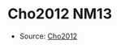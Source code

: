 <a name="material" />

# Cho2012 NM13
<script type="application/ld+json">
  {
    "@context": "https://schema.org/",
    "@type": "ChemicalSubstance",
    "http://purl.org/dc/terms/conformsTo":
      {
        "@type": "CreativeWork",
        "@id": "https://bioschemas.org/profiles/ChemicalSubstance/0.4-RELEASE/"
      },
    "@id": "https://egonw.github.io/nanowiki/nanowiki200.html#material",
    "name": "Cho2012 NM13",
    "sameAs": "http://127.0.0.1/mediawiki/index.php/Special:URIResolver/Cho2012_NM13"
  }
</script>


* Source: [Cho2012](http://127.0.0.1/mediawiki/index.php/Special:URIResolver/Cho2012)
